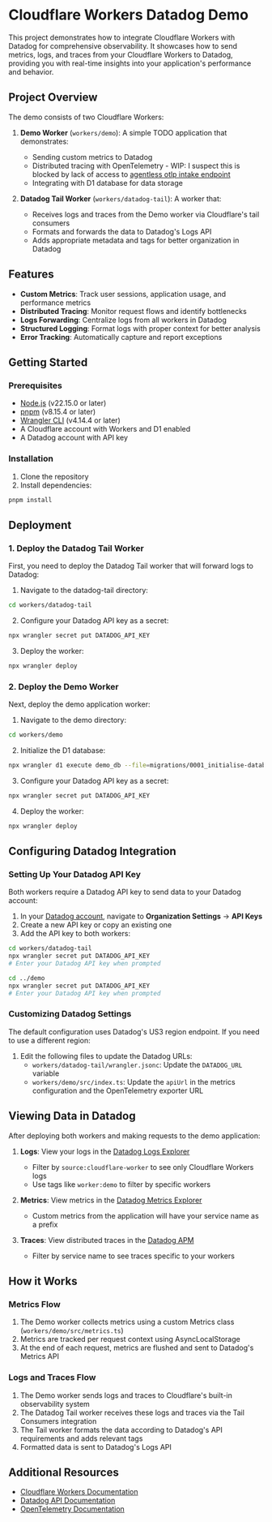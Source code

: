 # Cloudflare Workers Datadog Demo

This project demonstrates how to integrate Cloudflare Workers with Datadog for comprehensive observability. It showcases how to send metrics, logs, and traces from your Cloudflare Workers to Datadog, providing you with real-time insights into your application's performance and behavior.

## Project Overview

The demo consists of two Cloudflare Workers:

1. **Demo Worker** (`workers/demo`): A simple TODO application that demonstrates:
   - Sending custom metrics to Datadog
   - Distributed tracing with OpenTelemetry - WIP: I suspect this is blocked by lack of access to [agentless otlp intake endpoint](https://docs.datadoghq.com/opentelemetry/setup/agentless/)
   - Integrating with D1 database for data storage

2. **Datadog Tail Worker** (`workers/datadog-tail`): A worker that:
   - Receives logs and traces from the Demo worker via Cloudflare's tail consumers
   - Formats and forwards the data to Datadog's Logs API
   - Adds appropriate metadata and tags for better organization in Datadog

## Features

- **Custom Metrics**: Track user sessions, application usage, and performance metrics
- **Distributed Tracing**: Monitor request flows and identify bottlenecks
- **Logs Forwarding**: Centralize logs from all workers in Datadog
- **Structured Logging**: Format logs with proper context for better analysis
- **Error Tracking**: Automatically capture and report exceptions

## Getting Started

### Prerequisites

- [Node.js](https://nodejs.org/) (v22.15.0 or later)
- [pnpm](https://pnpm.io/) (v8.15.4 or later)
- [Wrangler CLI](https://developers.cloudflare.com/workers/wrangler/install-and-update/) (v4.14.4 or later)
- A Cloudflare account with Workers and D1 enabled
- A Datadog account with API key

### Installation

1. Clone the repository
2. Install dependencies:

```bash
pnpm install
```

## Deployment

### 1. Deploy the Datadog Tail Worker

First, you need to deploy the Datadog Tail worker that will forward logs to Datadog:

1. Navigate to the datadog-tail directory:

```bash
cd workers/datadog-tail
```

2. Configure your Datadog API key as a secret:

```bash
npx wrangler secret put DATADOG_API_KEY
```

3. Deploy the worker:

```bash
npx wrangler deploy
```

### 2. Deploy the Demo Worker

Next, deploy the demo application worker:

1. Navigate to the demo directory:

```bash
cd workers/demo
```

2. Initialize the D1 database:

```bash
npx wrangler d1 execute demo_db --file=migrations/0001_initialise-database.sql
```

3. Configure your Datadog API key as a secret:

```bash
npx wrangler secret put DATADOG_API_KEY
```

4. Deploy the worker:

```bash
npx wrangler deploy
```

## Configuring Datadog Integration

### Setting Up Your Datadog API Key

Both workers require a Datadog API key to send data to your Datadog account:

1. In your [Datadog account](https://app.datadoghq.com/), navigate to **Organization Settings** → **API Keys**
2. Create a new API key or copy an existing one
3. Add the API key to both workers:

```bash
cd workers/datadog-tail
npx wrangler secret put DATADOG_API_KEY
# Enter your Datadog API key when prompted

cd ../demo
npx wrangler secret put DATADOG_API_KEY
# Enter your Datadog API key when prompted
```

### Customizing Datadog Settings

The default configuration uses Datadog's US3 region endpoint. If you need to use a different region:

1. Edit the following files to update the Datadog URLs:
   - `workers/datadog-tail/wrangler.jsonc`: Update the `DATADOG_URL` variable
   - `workers/demo/src/index.ts`: Update the `apiUrl` in the metrics configuration and the OpenTelemetry exporter URL

## Viewing Data in Datadog

After deploying both workers and making requests to the demo application:

1. **Logs**: View your logs in the [Datadog Logs Explorer](https://app.datadoghq.com/logs)
   - Filter by `source:cloudflare-worker` to see only Cloudflare Workers logs
   - Use tags like `worker:demo` to filter by specific workers

2. **Metrics**: View metrics in the [Datadog Metrics Explorer](https://app.datadoghq.com/metric/explorer)
   - Custom metrics from the application will have your service name as a prefix

3. **Traces**: View distributed traces in the [Datadog APM](https://app.datadoghq.com/apm/traces)
   - Filter by service name to see traces specific to your workers

## How it Works

### Metrics Flow

1. The Demo worker collects metrics using a custom Metrics class (`workers/demo/src/metrics.ts`)
2. Metrics are tracked per request context using AsyncLocalStorage
3. At the end of each request, metrics are flushed and sent to Datadog's Metrics API

### Logs and Traces Flow

1. The Demo worker sends logs and traces to Cloudflare's built-in observability system
2. The Datadog Tail worker receives these logs and traces via the Tail Consumers integration
3. The Tail worker formats the data according to Datadog's API requirements and adds relevant tags
4. Formatted data is sent to Datadog's Logs API

## Additional Resources

- [Cloudflare Workers Documentation](https://developers.cloudflare.com/workers/)
- [Datadog API Documentation](https://docs.datadoghq.com/api/)
- [OpenTelemetry Documentation](https://opentelemetry.io/docs/)